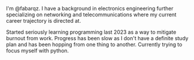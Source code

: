 I'm @fabarqz. I have a background in electronics engineering further specializing on networking and telecommunications where my current career trajectory is directed at. 

Started seriously learning programming last 2023 as a way to mitigate burnout from work. Progress has been slow as I don't have a definite study plan and has been hopping from one thing to another.
Currently trying to focus myself with python.


<!---
fabarqz/fabarqz is a ✨ special ✨ repository because its `README.md` (this file) appears on your GitHub profile.
You can click the Preview link to take a look at your changes.
--->
